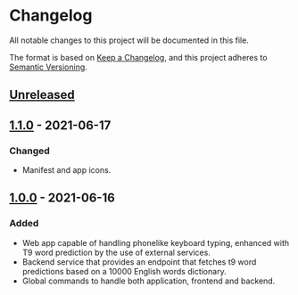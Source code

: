 # Changelog

All notable changes to this project will be documented in this file.

The format is based on [Keep a Changelog](https://keepachangelog.com/en/1.0.0/),
and this project adheres to [Semantic Versioning](https://semver.org/spec/v2.0.0.html).

## [Unreleased]

## [1.1.0] - 2021-06-17

### Changed

- Manifest and app icons.

## [1.0.0] - 2021-06-16

### Added 

- Web app capable of handling phonelike keyboard typing, enhanced with T9 word prediction by the use of external services.
- Backend service that provides an endpoint that fetches t9 word predictions based on a 10000 English words dictionary.
- Global commands to handle both application, frontend and backend.

[Unreleased]: https://github.com/mbustosp/kiwi-challenge/compare/v1.1.0...HEAD
[1.1.0]: https://github.com/mbustosp/kiwi-challenge/compare/v1.1.0...v1.1.0
[1.0.0]: https://github.com/mbustosp/kiwi-challenge/compare/v1.1.0...v1.0.0
